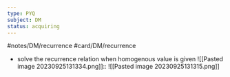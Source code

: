 ```yaml
---
type: PYQ
subject: DM
status: acquiring
---
```

 #notes/DM/recurrence #card/DM/recurrence 
- solve the recurrence relation when homogenous value is given ![[Pasted image 20230925131334.png]]:: ![[Pasted image 20230925131315.png]] <!--SR:!2023-11-28,26,270-->